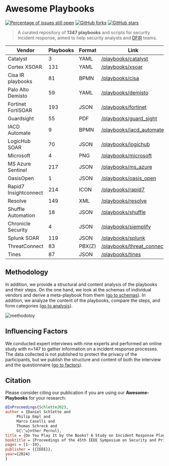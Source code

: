 Awesome Playbooks [](https://github.com/luduslibrum/awesome-playbooks)
=============================================================

[![Percentage of issues still open](http://isitmaintained.com/badge/open/luduslibrum/awesome-playbooks.svg)](http://isitmaintained.com/project/luduslibrum/awesome-playbooks "Percentage of issues still open")
[![GitHub forks](https://img.shields.io/github/forks/luduslibrum/awesome-playbooks)](https://github.com/luduslibrum/awesome-playbooks/network)
[![GitHub stars](https://img.shields.io/github/stars/luduslibrum/awesome-playbooks)](https://github.com/luduslibrum/awesome-playbooks/stargazers)

> A curated repository of **1347 playbooks** and scripts for security incident response, aimed to help security analysts and [DFIR](http://www.acronymfinder.com/Digital-Forensics%2c-Incident-Response-%28DFIR%29.html) teams.

| Vendor | Playbooks | Format | Link |
| --- | --- | --- | --- |
| Catalyst | 3 | YAML | [/playbooks/catalyst](playbooks/catalyst) |
| Cortex XSOAR | 131 | YAML | [/playbooks/xsoar](playbooks/xsoar) |
| Cisa IR playbooks | 81 | BPMN | [/playbooks/cisa](playbooks/cisa) |
| Palo Alto Demisto | 59 | YAML | [/playbooks/demisto](playbooks/demisto) |
| Fortinet FortiSOAR | 193 | JSON | [/playbooks/fortinet](playbooks/fortinet) |
| Guardsight | 55 | PDF | [/playbooks/guard\_sight](playbooks/guard_sight) |
| IACD Automate | 9 | BPMN | [/playbooks/iacd\_automate](playbooks/iacd_automate) |
| LogicHub SOAR | 70 | JSON | [/playbooks/logichub](playbooks/logichub) |
| Microsoft | 4 | PNG | [/playbooks/microsoft](playbooks/microsoft) |
| MS Azure Sentinel | 217 | JSON | [/playbooks/ms\_azure](playbooks/ms_azure) |
| OasisOpen | 1 | JSON | [/playbooks/oasis\_open](playbooks/oasis_open) |
| Rapid7 Insightconnect | 214 | ICON | [/playbooks/rapid7](playbooks/rapid7) |
| Resolve | 149 | XML | [/playbooks/resolve](playbooks/resolve) |
| Shuffle Automation | 18 | JSON | [/playbooks/shuffle](playbooks/shuffle) |
| Chronicle Security | 4 | JSON | [/playbooks/siemplify](playbooks/chronicle) |
| Splunk SOAR | 119 | JSON | [/playbooks/splunk](playbooks/splunk) |
| ThreatConnect | 83 | PBX(Z) | [/playbooks/threat\_connect](playbooks/threat_connect) |
| Tines | 87 | JSON | [/playbooks/tines](playbooks/tines) |

Methodology
-----------

In addition, we provide a structural and content analysis of the playbooks and their steps. On the one hand, we look at the schemas of individual vendors and derive a meta-playbook from them ([go to schemas](schemas/)). In addition, we analyze the content of the playbooks, compare the steps, and form categories ([go to analysis](analysis/)).

![methodoloy](https://user-images.githubusercontent.com/23430598/220401059-145d38f1-df7b-4bea-83b0-f45098a22282.svg)

Influencing Factors
-------

We conducted expert interviews with nine experts and performed an online study with n=147 to gather information on a incident response processes. The data collected is not published to protect the privacy of the participants, but we publish the structure and content of both the interview and the questionnaire ([go to factors](factors/)).


Citation
-------

Please consider citing our publication if you are using our **Awesome-Playbooks** for your research: 

```bib
@InProceedings{Schlette2023,
author = {Daniel Schlette and 
	 Philip Empl and 
	 Marco Caselli and
	 Thomas Schreck and 
	 G{\"u}nther Pernul}, 
title = {Do You Play It by the Books? A Study on Incident Response Playbooks and Influencing Factors},
booktitle = {Proceedings of the 45th IEEE Symposium on Security and Privacy, {SP} 2024, San Francisco, CA, USA, May 20-23, 2024},
pages = {1--19},
publisher = {{IEEE}},
year={2024}
}
```